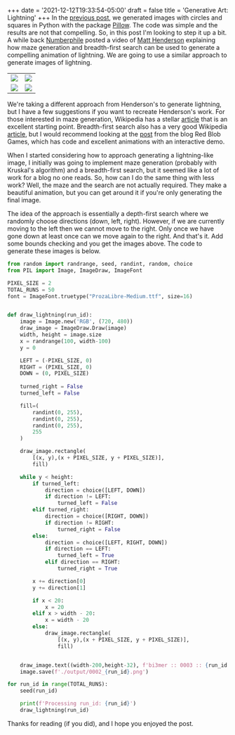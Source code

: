 +++
date = '2021-12-12T19:33:54-05:00'
draft = false
title = 'Generative Art: Lightning'
+++
In the [previous post](../generative-art-circles-and-squares), we generated images with circles and squares in Python with the package [Pillow](https://pillow.readthedocs.io/en/stable/). The code was simple and the results are not that compelling. So, in this post I'm looking to step it up a bit. A while back [Numberphile](https://www.youtube.com/watch?v=akZ8JJ4gGLs) posted a video of [Matt Henderson](https://x.com/matthen2) explaining how maze generation and breadth-first search can be used to generate a compelling animation of lightning. We are going to use a similar approach to generate images of lightning.

|  |  |
|--|--|
| ![](/images/genart/lightning_0.png) | ![](/images/genart/lightning_1.png) |
| ![](/images/genart/lightning_2.png) | ![](/images/genart/lightning_3.png) |

We're taking a different approach from Henderson's to generate lightning, but I have a few suggestions if you want to recreate Henderson's work. For those interested in maze generation, Wikipedia has a stellar [article](https://en.wikipedia.org/wiki/Maze_generation_algorithm) that is an excellent starting point. Breadth-first search also has a very good Wikipedia [article](https://en.wikipedia.org/wiki/Breadth-first_search), but I would recommend looking at the [post](https://www.redblobgames.com/pathfinding/a-star/introduction.html) from the blog Red Blob Games, which has code and excellent animations with an interactive demo.

When I started considering how to approach generating a lightning-like image, I initially was going to implement maze generation (probably with Kruskal's algorithm) and a breadth-first search, but it seemed like a lot of work for a blog no one reads. So, how can I do the same thing with less work? Well, the maze and the search are not actually required. They make a beautiful animation, but you can get around it if you're only generating the final image.

The idea of the approach is essentially a depth-first search where we randomly choose directions (down, left, right). However, if we are currently moving to the left then we cannot move to the right. Only once we have gone down at least once can we move again to the right. And that's it. Add some bounds checking and you get the images above. The code to generate these images is below.

```python
from random import randrange, seed, randint, random, choice
from PIL import Image, ImageDraw, ImageFont

PIXEL_SIZE = 2
TOTAL_RUNS = 50
font = ImageFont.truetype("ProzaLibre-Medium.ttf", size=16)


def draw_lightning(run_id):
    image = Image.new('RGB', (720, 480))
    draw_image = ImageDraw.Draw(image)
    width, height = image.size
    x = randrange(100, width-100)
    y = 0

    LEFT = (-PIXEL_SIZE, 0)
    RIGHT = (PIXEL_SIZE, 0)
    DOWN = (0, PIXEL_SIZE)
    
    turned_right = False
    turned_left = False

    fill=(
        randint(0, 255),
        randint(0, 255),
        randint(0, 255),
        255
    )

    draw_image.rectangle(
        [(x, y),(x + PIXEL_SIZE, y + PIXEL_SIZE)],
        fill)

    while y < height:
        if turned_left:
            direction = choice([LEFT, DOWN])
            if direction != LEFT:
                turned_left = False
        elif turned_right:
            direction = choice([RIGHT, DOWN])
            if direction != RIGHT:
                turned_right = False
        else:
            direction = choice([LEFT, RIGHT, DOWN])
            if direction == LEFT:
                turned_left = True
            elif direction == RIGHT:
                turned_right = True

        x += direction[0]
        y += direction[1]

        if x < 20:
            x = 20
        elif x > width - 20:
            x = width - 20
        else:
            draw_image.rectangle(
                [(x, y),(x + PIXEL_SIZE, y + PIXEL_SIZE)],
                fill)


    draw_image.text((width-200,height-32), f'bi3mer :: 0003 :: {run_id + 1}/{TOTAL_RUNS}', (255,255,255), align='right', font=font)
    image.save(f'./output/0002_{run_id}.png')

for run_id in range(TOTAL_RUNS):
    seed(run_id)

    print(f'Processing run_id: {run_id}')
    draw_lightning(run_id)
```

Thanks for reading (if you did), and I hope you enjoyed the post.